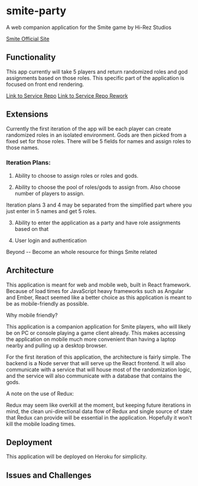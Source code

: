 # smite-party
A web companion application for the Smite game by Hi-Rez Studios

[Smite Official Site](https://www.smitegame.com/ "Smite Official Site")

## Functionality
This app currently will take 5 players and return randomized roles and god assignments based on those roles. This specific part of the application is focused on front end rendering. 

[Link to Service Repo](https://github.com/cptran777/smite-party-service)
[Link to Service Repo Rework](https://github.com/cptran777/smite-party-api)

## Extensions

Currently the first iteration of the app will be each player can create randomized roles in an isolated environment. Gods are then picked from a fixed set for those roles. There will be 5 fields for names and assign roles to those names. 

### Iteration Plans: 

1) Ability to choose to assign roles or roles and gods.  

2) Ability to choose the pool of roles/gods to assign from. Also choose number of players to assign. 

Iteration plans 3 and 4 may be separated from the simplified part where you just enter in 5 names and get 5 roles. 

3) Ability to enter the application as a party and have role assignments based on that

4) User login and authentication

Beyond -- Become an whole resource for things Smite related

## Architecture

This application is meant for web and mobile web, built in React framework. Because of load times for JavaScript heavy frameworks such as Angular and Ember, React seemed like a better choice as this application is meant to be as mobile-friendly as possible.

Why mobile friendly?

This application is a companion application for Smite players, who will likely be on PC or console playing a game client already. This makes accessing the application on mobile much more convenient than having a laptop nearby and pulling up a desktop browser. 

For the first iteration of this application, the architecture is fairly simple. The backend is a Node server that will serve up the React frontend. It will also communicate with a service that will house most of the randomization logic, and the service will also communicate with a database that contains the gods.

A note on the use of Redux:

Redux may seem like overkill at the moment, but keeping future iterations in mind, the clean uni-directional data flow of Redux and single source of state that Redux can provide will be essential in the application. Hopefully it won't kill the mobile loading times. 

## Deployment

This application will be deployed on Heroku for simplicity. 

## Issues and Challenges 
